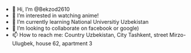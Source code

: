 - 👋 Hi, I’m @Bekzod2610
- 👀 I’m interested in watching anime!
- 🌱 I’m currently learning National Universitiy Uzbekistan
- 💞️ I’m looking to collaborate on facebook or google)
- 📫 How to reach me: Country Uzbekistan, City Tashkent, street Mirzo-Ulugbek, house 62, apartment 3

<!---
Bekzod2610/Bekzod2610 is a ✨ special ✨ repository because its `README.md` (this file) appears on your GitHub profile.
You can click the Preview link to take a look at your changes.
--->
